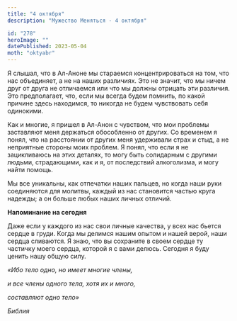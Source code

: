 ```yaml
---
title: "4 октября"
description: "Мужество Меняться - 4 октября"

id: "278"
heroImage: ""
datePublished: 2023-05-04
moth: "oktyabr"
---
```


Я слышал, что в Ал-Аноне мы стараемся концентрироваться на том, что нас
объединяет, а не на наших различиях. Это не значит, что мы ничем друг от друга
не отличаемся или что мы должны отрицать эти различия. Это предполагает, что,
если мы всегда будем помнить, по какой причине здесь находимся, то никогда не
будем чувствовать себя одинокими.

Как и многие, я пришел в Ал-Анон с чувством, что мои проблемы заставляют меня
держаться обособленно от других. Со временем я понял, что на расстоянии от
других меня удерживали страх и стыд, а не неприятные стороны моих проблем. Я
понял, что если я не зацикливаюсь на этих деталях, то могу быть солидарным с
другими людьми, страдающими, как и я, от последствий алкоголизма, и могу найти
помощь.

Мы все уникальны, как отпечатки наших пальцев, но когда наши руки соединяются
для молитвы, каждый из нас становится частью круга надежды; а он больше любых
наших личных отличий.

**Напоминание на сегодня**

Даже если у каждого из нас свои личные качества, у всех нас бьется сердце в
груди. Когда мы делимся нашим опытом и нашей верой, наши сердца сливаются. Я
знаю, что вы сохраните в своем сердце ту частичку моего сердца, которой я с
вами делюсь. Сегодня я буду ценить нашу общую силу.

_«Ибо тело одно, но имеет многие члены,_

_и все члены одного тела, хотя их и много,_

_составляют одно тело»_

_Библия_
